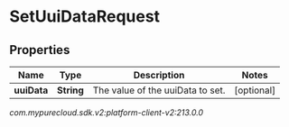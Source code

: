 # SetUuiDataRequest


## Properties

| Name | Type | Description | Notes |
| ------------ | ------------- | ------------- | ------------- |
| **uuiData** | **String** | The value of the uuiData to set. |  [optional] |




_com.mypurecloud.sdk.v2:platform-client-v2:213.0.0_
